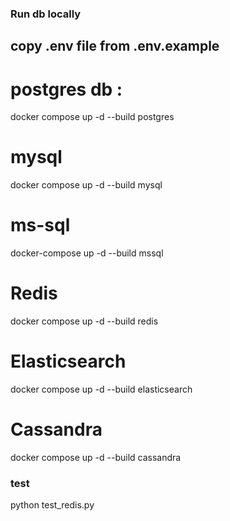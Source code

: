 ### Run db locally  
## copy .env file from .env.example

# postgres db : 
docker compose up -d --build  postgres 

# mysql 
docker compose up -d --build  mysql 

# ms-sql
 docker-compose up -d --build mssql

# Redis
 docker compose up -d --build redis

# Elasticsearch
 docker compose up -d --build elasticsearch

# Cassandra 
 docker compose up -d --build cassandra


### test 
python test_redis.py